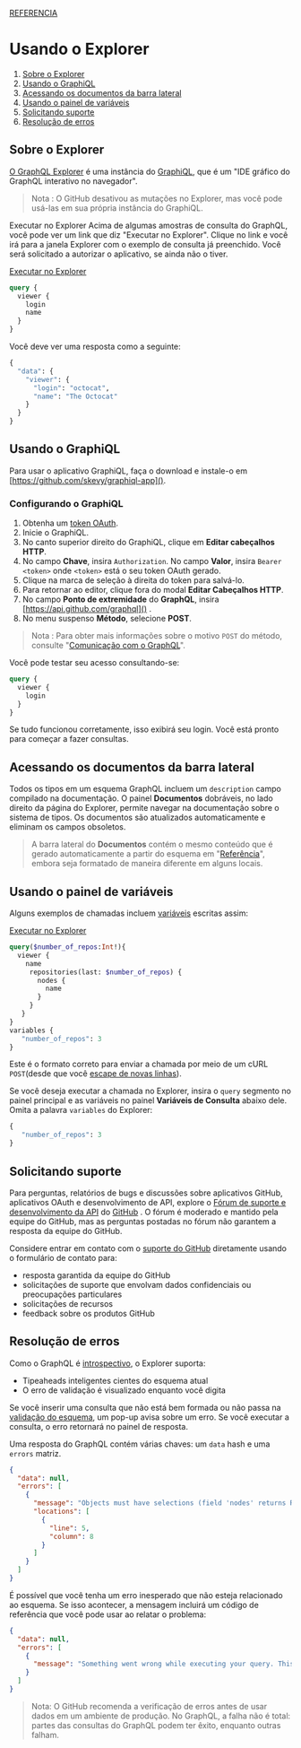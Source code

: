 [REFERENCIA](https://developer.github.com/v4/guides/using-the-explorer/)

# Usando o Explorer
1. [Sobre o Explorer](#sobre-o-explorer)
2. [Usando o GraphiQL](#usando-o-graphiql)
3. [Acessando os documentos da barra lateral](#acessando-os-documentos-da-barra-lateral)
4. [Usando o painel de variáveis](#usando-o-painel-de-variáveis)
5. [Solicitando suporte](#solicitando-suporte)
6. [Resolução de erros](#resolução-de-erros)

## Sobre o Explorer
[O GraphQL Explorer]() é uma instância do [GraphiQL](), que é um "IDE gráfico do GraphQL interativo no navegador".

> Nota : O GitHub desativou as mutações no Explorer, mas você pode usá-las em sua própria instância do GraphiQL.

Executar no Explorer
Acima de algumas amostras de consulta do GraphQL, você pode ver um link que diz "Executar no Explorer". Clique no link e você irá para a janela Explorer com o exemplo de consulta já preenchido. Você será solicitado a autorizar o aplicativo, se ainda não o tiver.

[Executar no Explorer]()

```graphql
query {
  viewer {
    login
    name
  }
}
```

Você deve ver uma resposta como a seguinte:

```graphql
{
  "data": {
    "viewer": {
      "login": "octocat",
      "name": "The Octocat"
    }
  }
}
```

## Usando o GraphiQL
Para usar o aplicativo GraphiQL, faça o download e instale-o em [https://github.com/skevy/graphiql-app]().

### Configurando o GraphiQL
1. Obtenha um [token OAuth]().
1. Inicie o GraphiQL.
1. No canto superior direito do GraphiQL, clique em **Editar cabeçalhos HTTP**.
1. No campo **Chave**, insira `Authorization`. No campo **Valor**, insira `Bearer <token>` onde `<token>` está o seu token OAuth gerado.
1. Clique na marca de seleção à direita do token para salvá-lo.
1. Para retornar ao editor, clique fora do modal **Editar Cabeçalhos HTTP**.
1. No campo **Ponto de extremidade** do **GraphQL**, insira [https://api.github.com/graphql]() .
1. No menu suspenso **Método**, selecione **POST**.

> Nota : Para obter mais informações sobre o motivo `POST` do método, consulte "[Comunicação com o GraphQL]()".

Você pode testar seu acesso consultando-se:

```graphql
query {
  viewer {
    login
  }
}
```

Se tudo funcionou corretamente, isso exibirá seu login. Você está pronto para começar a fazer consultas.

## Acessando os documentos da barra lateral

Todos os tipos em um esquema GraphQL incluem um `description` campo compilado na documentação. O painel **Documentos** dobráveis, no lado direito da página do Explorer, permite navegar na documentação sobre o sistema de tipos. Os documentos são atualizados automaticamente e eliminam os campos obsoletos.

> A barra lateral do **Documentos** contém o mesmo conteúdo que é gerado automaticamente a partir do esquema em "[Referência]()", embora seja formatado de maneira diferente em alguns locais.

## Usando o painel de variáveis

Alguns exemplos de chamadas incluem [variáveis]() escritas assim:

[Executar no Explorer]()

```graphql
query($number_of_repos:Int!){
  viewer {
    name
     repositories(last: $number_of_repos) {
       nodes {
         name
       }
     }
   }
}
variables {
   "number_of_repos": 3
}
```

Este é o formato correto para enviar a chamada por meio de um cURL `POST`(desde que você [escape de novas linhas]()).

Se você deseja executar a chamada no Explorer, insira o `query` segmento no painel principal e as variáveis ​​no painel **Variáveis ​​de Consulta** abaixo dele. Omita a palavra `variables` do Explorer:

```graphql
{
   "number_of_repos": 3
}
```

## Solicitando suporte

Para perguntas, relatórios de bugs e discussões sobre aplicativos GitHub, aplicativos OAuth e desenvolvimento de API, explore o [Fórum de suporte e desenvolvimento da API]() do [GitHub]() . O fórum é moderado e mantido pela equipe do GitHub, mas as perguntas postadas no fórum não garantem a resposta da equipe do GitHub.

Considere entrar em contato com o [suporte do GitHub]() diretamente usando o formulário de contato para:

- resposta garantida da equipe do GitHub
- solicitações de suporte que envolvam dados confidenciais ou preocupações particulares
- solicitações de recursos
- feedback sobre os produtos GitHub

## Resolução de erros
Como o GraphQL é [introspectivo](), o Explorer suporta:

- Tipeaheads inteligentes cientes do esquema atual
- O erro de validação é visualizado enquanto você digita

Se você inserir uma consulta que não está bem formada ou não passa na [validação do esquema](), um pop-up avisa sobre um erro. Se você executar a consulta, o erro retornará no painel de resposta.

Uma resposta do GraphQL contém várias chaves: um `data` hash e uma `errors` matriz.

```json
{
  "data": null,
  "errors": [
    {
      "message": "Objects must have selections (field 'nodes' returns Repository but has no selections)",
      "locations": [
        {
          "line": 5,
          "column": 8
        }
      ]
    }
  ]
}
```

É possível que você tenha um erro inesperado que não esteja relacionado ao esquema. Se isso acontecer, a mensagem incluirá um código de referência que você pode usar ao relatar o problema:

```json
{
  "data": null,
  "errors": [
    {
      "message": "Something went wrong while executing your query. This is most likely a GitHub bug. Please include \"7571:3FF6:552G94B:69F45B7:5913BBEQ\" when reporting this issue."
    }
  ]
}
```

> Nota: O GitHub recomenda a verificação de erros antes de usar dados em um ambiente de produção. No GraphQL, a falha não é total: partes das consultas do GraphQL podem ter êxito, enquanto outras falham.

